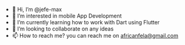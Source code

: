 - 👋 Hi, I’m @jefe-max
- 👀 I’m interested in mobile App Development
- 🌱 I’m currently learning how to work with Dart using Flutter
- 💞️ I’m looking to collaborate on any ideas
- 📫 How to reach me? you can reach me on africanfela@gmail.com

<!---
jefe-max/jefe-max is a ✨ special ✨ repository because its `README.md` (this file) appears on your GitHub profile.
You can click the Preview link to take a look at your changes.
--->
